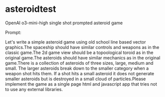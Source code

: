 # asteroidtest
OpenAI o3-mini-high single shot prompted asteroid game

Prompt:

Let's write a simple asteroid game using old school line based vector graphics.The spaceship should have similar controls and weapons as in the classic game.The 2d game view should be a topoological toroid as in the original game.The asteroids should have similar mechanics as in the original game.There is a collection of asteroids of three sizes, large, medium and small. The larger asteroids break down to the smaller category when a weapon shot hits them. If a shot hits a small asteroid it does not generate smaller asteroids but is destroyed in a small cloud of particles.Please implement the game as a single page html and javascript app that tries not to use any external libraries.
